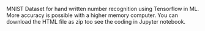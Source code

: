 MNIST Dataset for hand written number recognition using Tensorflow in ML. More accuracy is possible with a higher memory computer. You can download the HTML file as zip too see the coding in Jupyter notebook.
